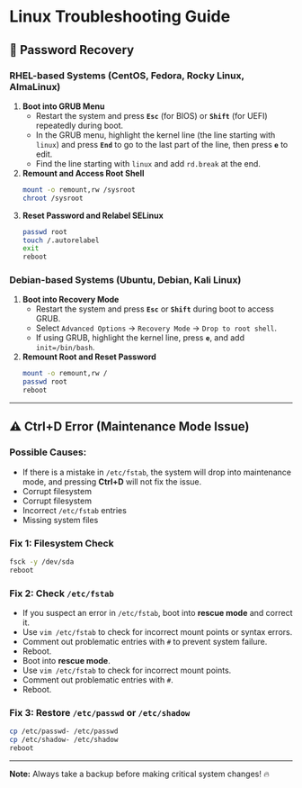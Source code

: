# Linux Troubleshooting Guide

## 🔐 Password Recovery

### RHEL-based Systems (CentOS, Fedora, Rocky Linux, AlmaLinux)
1. **Boot into GRUB Menu**
   - Restart the system and press **`Esc`** (for BIOS) or **`Shift`** (for UEFI) repeatedly during boot.
   - In the GRUB menu, highlight the kernel line (the line starting with `linux`) and press **`End`** to go to the last part of the line, then press **`e`** to edit.
   - Find the line starting with `linux` and add `rd.break` at the end.
2. **Remount and Access Root Shell**
   ```bash
   mount -o remount,rw /sysroot
   chroot /sysroot
   ```
3. **Reset Password and Relabel SELinux**
   ```bash
   passwd root
   touch /.autorelabel
   exit
   reboot
   ```

### Debian-based Systems (Ubuntu, Debian, Kali Linux)
1. **Boot into Recovery Mode**
   - Restart the system and press **`Esc`** or **`Shift`** during boot to access GRUB.
   - Select `Advanced Options` → `Recovery Mode` → `Drop to root shell`.
   - If using GRUB, highlight the kernel line, press **`e`**, and add `init=/bin/bash`.
2. **Remount Root and Reset Password**
   ```bash
   mount -o remount,rw /
   passwd root
   reboot
   ```

---

## ⚠️ Ctrl+D Error (Maintenance Mode Issue)

### Possible Causes:
- If there is a mistake in `/etc/fstab`, the system will drop into maintenance mode, and pressing **Ctrl+D** will not fix the issue.
- Corrupt filesystem
- Corrupt filesystem
- Incorrect `/etc/fstab` entries
- Missing system files

### Fix 1: Filesystem Check
```bash
fsck -y /dev/sda
reboot
```

### Fix 2: Check `/etc/fstab`
- If you suspect an error in `/etc/fstab`, boot into **rescue mode** and correct it.
- Use `vim /etc/fstab` to check for incorrect mount points or syntax errors.
- Comment out problematic entries with `#` to prevent system failure.
- Reboot.
- Boot into **rescue mode**.
- Use `vim /etc/fstab` to check for incorrect mount points.
- Comment out problematic entries with `#`.
- Reboot.

### Fix 3: Restore `/etc/passwd` or `/etc/shadow`
```bash
cp /etc/passwd- /etc/passwd
cp /etc/shadow- /etc/shadow
reboot
```

---

**Note:** Always take a backup before making critical system changes! 🔥
